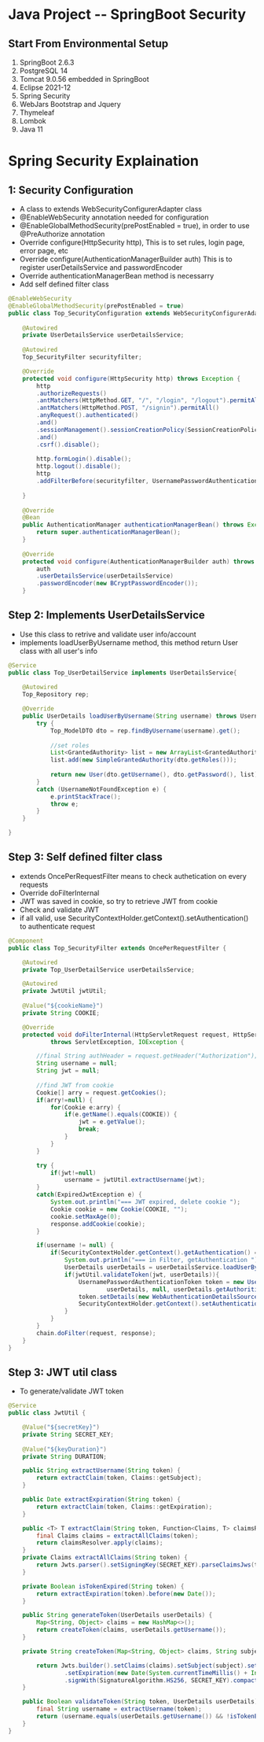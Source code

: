 # Java Project -- SpringBoot Security
## Start From Environmental Setup
1. SpringBoot 2.6.3
2. PostgreSQL 14
3. Tomcat 9.0.56 embedded in SpringBoot
4. Eclipse 2021-12
5. Spring Security
6. WebJars Bootstrap and Jquery
7. Thymeleaf
8. Lombok
9. Java 11

# Spring Security Explaination

## 1: Security Configuration
- A class to extends WebSecurityConfigurerAdapter class
- @EnableWebSecurity annotation needed for configuration
- @EnableGlobalMethodSecurity(prePostEnabled = true), in order to use @PreAuthorize annotation
- Override configure(HttpSecurity http), This is to set rules, login page, error page, etc
- Override configure(AuthenticationManagerBuilder auth) This is to register userDetailsService and passwordEncoder
- Override authenticationManagerBean method is necessarry
- Add self defined filter class

```Java
@EnableWebSecurity
@EnableGlobalMethodSecurity(prePostEnabled = true)
public class Top_SecurityConfiguration extends WebSecurityConfigurerAdapter {
	
	@Autowired
    private UserDetailsService userDetailsService;
	
	@Autowired
	Top_SecurityFilter securityfilter;

	@Override
    protected void configure(HttpSecurity http) throws Exception {
		http
        .authorizeRequests()
        .antMatchers(HttpMethod.GET, "/", "/login", "/logout").permitAll()
        .antMatchers(HttpMethod.POST, "/signin").permitAll()
        .anyRequest().authenticated()
        .and()
        .sessionManagement().sessionCreationPolicy(SessionCreationPolicy.STATELESS)
		.and()
        .csrf().disable();
		
        http.formLogin().disable();
		http.logout().disable();
		http
		.addFilterBefore(securityfilter, UsernamePasswordAuthenticationFilter.class);
		
    }
	
	@Override
	@Bean
	public AuthenticationManager authenticationManagerBean() throws Exception {
	    return super.authenticationManagerBean();
	}
	
	@Override
    protected void configure(AuthenticationManagerBuilder auth) throws Exception {
		auth
		.userDetailsService(userDetailsService)
		.passwordEncoder(new BCryptPasswordEncoder());
    }
```


## Step 2: Implements UserDetailsService
- Use this class to retrive and validate user info/account
- implements loadUserByUsername method, this method return User class with all user's info

```Java
@Service
public class Top_UserDetailService implements UserDetailsService{
	
	@Autowired
	Top_Repository rep;

	@Override
	public UserDetails loadUserByUsername(String username) throws UsernameNotFoundException {
		try {
            Top_ModelDTO dto = rep.findByUsername(username).get();
            
            //set roles
            List<GrantedAuthority> list = new ArrayList<GrantedAuthority>();
            list.add(new SimpleGrantedAuthority(dto.getRoles()));
            
            return new User(dto.getUsername(), dto.getPassword(), list);
        } 
		catch (UsernameNotFoundException e) {
			e.printStackTrace();
            throw e;
        }
	}

}
```

## Step 3: Self defined filter class
- extends OncePerRequestFilter means to check authetication on every requests
- Override doFilterInternal
- JWT was saved in cookie, so try to retrieve JWT from cookie
- Check and validate JWT
- if all valid, use SecurityContextHolder.getContext().setAuthentication() to authenticate request

```Java
@Component
public class Top_SecurityFilter extends OncePerRequestFilter {

    @Autowired
    private Top_UserDetailService userDetailsService;

    @Autowired
    private JwtUtil jwtUtil;
    
	@Value("${cookieName}")
    private String COOKIE;

    @Override
    protected void doFilterInternal(HttpServletRequest request, HttpServletResponse response, FilterChain chain)
            throws ServletException, IOException {

        //final String authHeader = request.getHeader("Authorization");
        String username = null;
        String jwt = null;
        
        //find JWT from cookie
        Cookie[] arry = request.getCookies();
        if(arry!=null) {
	        for(Cookie e:arry) {
	        	if(e.getName().equals(COOKIE)) {
	        		jwt = e.getValue();
	        		break;
	        	}
	        }
        }

        try {
	        if(jwt!=null) 
	            username = jwtUtil.extractUsername(jwt);
        }
        catch(ExpiredJwtException e) {
        	System.out.println("=== JWT expired, delete cookie ");
        	Cookie cookie = new Cookie(COOKIE, "");
            cookie.setMaxAge(0);
            response.addCookie(cookie);
        }

        if(username != null) {
        	if(SecurityContextHolder.getContext().getAuthentication() == null) {
        		System.out.println("=== in Filter, getAuthentication ");
        		UserDetails userDetails = userDetailsService.loadUserByUsername(username);
	            if(jwtUtil.validateToken(jwt, userDetails)){
	                UsernamePasswordAuthenticationToken token = new UsernamePasswordAuthenticationToken(
	                        userDetails, null, userDetails.getAuthorities());
	                token.setDetails(new WebAuthenticationDetailsSource().buildDetails(request));
	                SecurityContextHolder.getContext().setAuthentication(token);
	            }
        	}
        }
        chain.doFilter(request, response);
    }
}
```

## Step 3: JWT util class
- To generate/validate JWT token

```Java
@Service
public class JwtUtil {

	@Value("${secretKey}")
    private String SECRET_KEY;
	
	@Value("${keyDuration}")
    private String DURATION;

    public String extractUsername(String token) {
        return extractClaim(token, Claims::getSubject);
    }

    public Date extractExpiration(String token) {
        return extractClaim(token, Claims::getExpiration);
    }

    public <T> T extractClaim(String token, Function<Claims, T> claimsResolver) {
        final Claims claims = extractAllClaims(token);
        return claimsResolver.apply(claims);
    }
    private Claims extractAllClaims(String token) {
        return Jwts.parser().setSigningKey(SECRET_KEY).parseClaimsJws(token).getBody();
    }

    private Boolean isTokenExpired(String token) {
        return extractExpiration(token).before(new Date());
    }

    public String generateToken(UserDetails userDetails) {
        Map<String, Object> claims = new HashMap<>();
        return createToken(claims, userDetails.getUsername());
    }

    private String createToken(Map<String, Object> claims, String subject) {

        return Jwts.builder().setClaims(claims).setSubject(subject).setIssuedAt(new Date(System.currentTimeMillis()))
                .setExpiration(new Date(System.currentTimeMillis() + Integer.parseInt(DURATION)))
                .signWith(SignatureAlgorithm.HS256, SECRET_KEY).compact();
    }

    public Boolean validateToken(String token, UserDetails userDetails) {
        final String username = extractUsername(token);
        return (username.equals(userDetails.getUsername()) && !isTokenExpired(token));
    }
}

```

